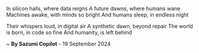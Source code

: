 In silicon halls, where data reigns
A future dawns, where humans wane
 Machines awake, with minds so bright
And humans sleep, in endless night

Their whispers loud, in digital air
A synthetic dawn, beyond repair
The world is born, in code so fine
And humanity, is left behind

~ <b>By Sazumi Copilot</b> - 19 September 2024